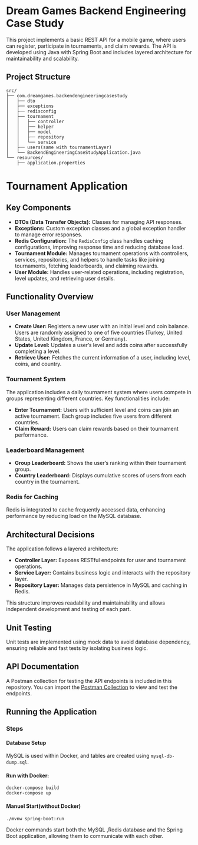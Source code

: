 # Dream Games Backend Engineering Case Study

This project implements a basic REST API for a mobile game, where users can register, participate in tournaments, and claim rewards. The API is developed using Java with Spring Boot and includes layered architecture for maintainability and scalability.

## Project Structure

```plaintext
src/
├── com.dreamgames.backendengineeringcasestudy
│   ├── dto
│   ├── exceptions
│   ├── redisconfig
│   ├── tournament
│   │   ├── controller
│   │   ├── helper
│   │   ├── model
│   │   ├── repository
│   │   └── service
│   ├── users(same with tournamentLayer)
│   └── BackendEngineeringCaseStudyApplication.java
└── resources/
    ├── application.properties
```
# Tournament Application

## Key Components

- **DTOs (Data Transfer Objects):** Classes for managing API responses.
- **Exceptions:** Custom exception classes and a global exception handler to manage error responses.
- **Redis Configuration:** The `RedisConfig` class handles caching configurations, improving response time and reducing database load.
- **Tournament Module:** Manages tournament operations with controllers, services, repositories, and helpers to handle tasks like joining tournaments, fetching leaderboards, and claiming rewards.
- **User Module:** Handles user-related operations, including registration, level updates, and retrieving user details.

## Functionality Overview

### User Management
- **Create User:** Registers a new user with an initial level and coin balance. Users are randomly assigned to one of five countries (Turkey, United States, United Kingdom, France, or Germany).
- **Update Level:** Updates a user’s level and adds coins after successfully completing a level.
- **Retrieve User:** Fetches the current information of a user, including level, coins, and country.

### Tournament System
The application includes a daily tournament system where users compete in groups representing different countries. Key functionalities include:

- **Enter Tournament:** Users with sufficient level and coins can join an active tournament. Each group includes five users from different countries.
- **Claim Reward:** Users can claim rewards based on their tournament performance.

### Leaderboard Management
- **Group Leaderboard:** Shows the user’s ranking within their tournament group.
- **Country Leaderboard:** Displays cumulative scores of users from each country in the tournament.

### Redis for Caching
Redis is integrated to cache frequently accessed data, enhancing performance by reducing load on the MySQL database.

## Architectural Decisions

The application follows a layered architecture:

- **Controller Layer:** Exposes RESTful endpoints for user and tournament operations.
- **Service Layer:** Contains business logic and interacts with the repository layer.
- **Repository Layer:** Manages data persistence in MySQL and caching in Redis.

This structure improves readability and maintainability and allows independent development and testing of each part.

## Unit Testing

Unit tests are implemented using mock data to avoid database dependency, ensuring reliable and fast tests by isolating business logic.

## API Documentation

A Postman collection for testing the API endpoints is included in this repository. You can import the [Postman Collection](https://documenter.getpostman.com/view/31565073/2sAY4xB2kv) to view and test the endpoints.

## Running the Application

### Steps

#### Database Setup
MySQL is used within Docker, and tables are created using `mysql-db-dump.sql`.

#### Run with Docker:
```
docker-compose build
docker-compose up
```
#### Manuel Start(without Docker)
```
./mvnw spring-boot:run
```
Docker commands start both the MySQL ,Redis database and the Spring Boot application, allowing them to communicate with each other.
